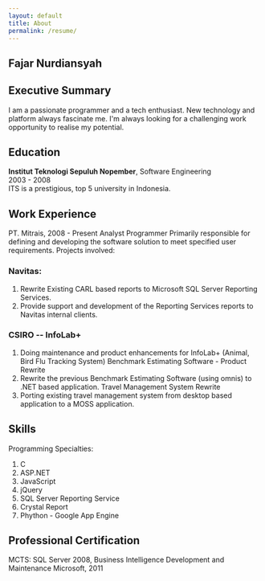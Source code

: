 ```yaml
---
layout: default
title: About
permalink: /resume/
---
```

<div markdown="1">
<article>

# Fajar Nurdiansyah

## Executive Summary
I am a passionate programmer and a tech enthusiast. New technology and 
platform always fascinate me. I'm always looking for a challenging work 
opportunity to realise my potential.

## Education 
    
**Institut Teknologi Sepuluh Nopember**, Software Engineering    
2003 - 2008    
ITS is a prestigious, top 5 university in Indonesia.


## Work Experience
PT. Mitrais,  2008 - Present
Analyst Programmer 
Primarily responsible for defining and developing the software solution to 
meet specified user requirements.
Projects involved:

### Navitas\:

1. Rewrite Existing CARL based reports to Microsoft SQL Server Reporting Services. 
2. Provide support and development of the Reporting Services reports to Navitas internal clients. 

### CSIRO -- InfoLab+

1. Doing maintenance and product enhancements for InfoLab+ (Animal, Bird Flu Tracking System)
Benchmark Estimating Software - Product Rewrite
1. Rewrite the previous Benchmark Estimating Software (using omnis) to .NET based application.
Travel Management System Rewrite
1. Porting existing travel management system from desktop based application to a MOSS application.

## Skills

Programming Specialties:
1. C
2. ASP.NET
3. JavaScript
4. jQuery
5. SQL Server Reporting Service
6. Crystal Report
7. Phython - Google App Engine

## Professional Certification
MCTS\: SQL Server 2008, Business Intelligence Development and Maintenance
Microsoft, 2011



</article>
</div>
